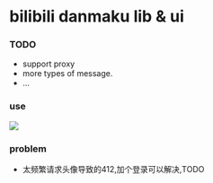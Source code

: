 # bilibili danmaku lib & ui

### TODO
- support proxy
- more types of message.
- ... 

### use
![](https://cdn.jsdelivr.net/gh/shinobi9/cdn/cirrus/danmaku.png)


### problem

- 太频繁请求头像导致的412,加个登录可以解决,TODO